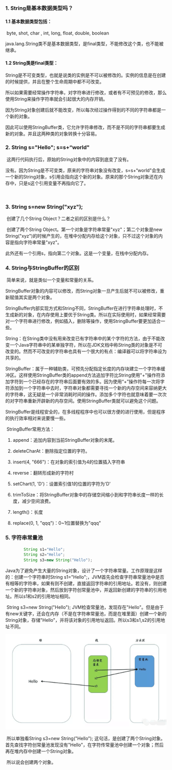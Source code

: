 ### 1.	String是基本数据类型吗？

#### 1.1	基本数据类型包括：

​		byte, shot, char , int, long, float, double, boolean

​		java.lang.String类不是基本数据类型，是final类型，不能修改这个类，也不能被继承。

#### 1.2	String类是final类型：

​		 String是不可变类型，也就是说类的实例是不可以被修改的。实例的信息是在创建的时候提供，并且在整个生命周期中都不可改变。

​		所以如果需要经常操作字符串，对字符串进行修改，或者有不可预见的修改，那么使用String来操作字符串就会引起很大的内存开销。

​		因为String对象创建后就不能改变，所以每次经过操作得到的不同的字符串都是一个新的对象。

​		因此可以使用StringBuffer类，它允许字符串修改，而不是不同的字符串都要生成新的对象。并且这两种类的对象转换十分容易。



### 2.	String s="Hello"; s=s+“world"

​	这两行代码执行后，原始的String对象中的内容到底变了没有。

​	没有。因为String是不可变类，原来的字符串对象没有改变，s=s+“world"会生成一个新的String对象，s引用会指向这个新的对象。原来的那个String对象还在内存中，只是s这个引用变量不再指向它了。	

​			

### 3.	String s=new String("xyz");

​	创建了几个String Object？二者之前的区别是什么？

​	创建了两个String Object。第一个对象是字符串常量"xyz"；第二个对象是new String("xyz")的时候产生的，在堆中分配内存给这个对象，只不过这个对象的内容是指向字符串常量"xyz"。

​	此外还有一个引用s，指向第二个对象。这是一个变量，在栈中分配内存。



### 4.	String与StringBuffer的区别

​			简单来说，就是类似一个变量和常量的关系。

​			StringBuffer对象的内容可以修改，而String对象一旦产生后就不可以被修改，重新赋值其实是两个对象。

​			StringBuffer内部实现方式和String不同，StringBuffer在进行字符串处理时，不生成新的对象，在内存使用上要优于String类。所以在实际使用时，如果经常需要对一个字符串进行修改，例如插入，删除等操作，使用StringBuffer要更加适合一些。

​			String：在String类中没有用来改变已有字符串中的某个字符的方法，由于不能改变一个Java字符串中的某单独字符，所以在JDK文档中称String类的对象是不可改变的。然而不可改变的字符串也具有一个很大的有点：编译器可以将字符串设为共享的。

​			StringBuffer：属于一种辅助类，可预先分配指定长度的内存块建立一个字符串缓冲区。这样使用StringBuffer类的append方法追加字符比String使用"+"操作符添加字符到一个已经存在的字符串后面要有效的多。因为使用“+”操作符每一次将字符添加到一个字符串中去时，字符串对象都需要寻找一个新的内存空间来容纳更大的字符串，这无疑是一个非常消耗时间的操作。添加多个字符也就意味着要一次次的对字符串重新开辟新的内存空间。使用StringBuffer类就可以避免这个问题。

​			StringBuffer是线程安全的，在多线程程序中也可以很方便的进行使用，但是程序的执行效率相对来说要慢一些。

​			StringBuffer常用方法：

   1. append：追加内容到当前StringBuffer对象的末尾。

   2. deleteCharAt：删除指定位置的字符。

   3. insert(4, "666")：在对象的索引值为4的位置插入字符串

   4. reverse：翻转形成新的字符村

   5. setChart(1, 'D')：设置索引值1的位置的字符为'D'

   6. trimToSize：将StringBuffer对象中的存储空间缩小到和字符串长度一样的长度，减少空间浪费。

   7. length()：长度

   8. replace(0, 1, "qqq")：0~1位置替换为"qqq"

      

### 5. 	字符串常量池

```java	
        String s1="Hello";
        String s2="Hello";
        String s3=new String("Hello");
```

​		Java为了避免产生大量的String对象，设计了一个字符串常量。工作原理是这样的：创建一个字符串时String s1="Hello";，JVM首先会检查字符串常量池中是否有相等的字符串，如果有则不创建，直接返回字符串的引用地址。若没有，则创建一个新的字符串对象，然后放到字符创常量池中，并返回新创建的字符串的引用地址。所以s1和s2的引用地址相同。

​		String s3=new String("Hello"); JVM检查常量池，发现存在"Hello"。但是由于有new关键字，还会在内存（不是在字符串常量池，而是在堆里面）创建一个新的String对象，存储"Hello"，并将该对象的引用地址返回。所以s3和s1,s2的引用地址不同。

![image-20200824010238512](images/image-20200824010238512.png)

​		所以单独看String s3=new String("Hello"); 这句活，是创建了两个String对象。首先查找字符创常量池发现没有"Hello"，在字符传常量池中创建一个对象；然后再在堆内存中创建一个String对象。

​		所以说会创建两个对象。

​      







